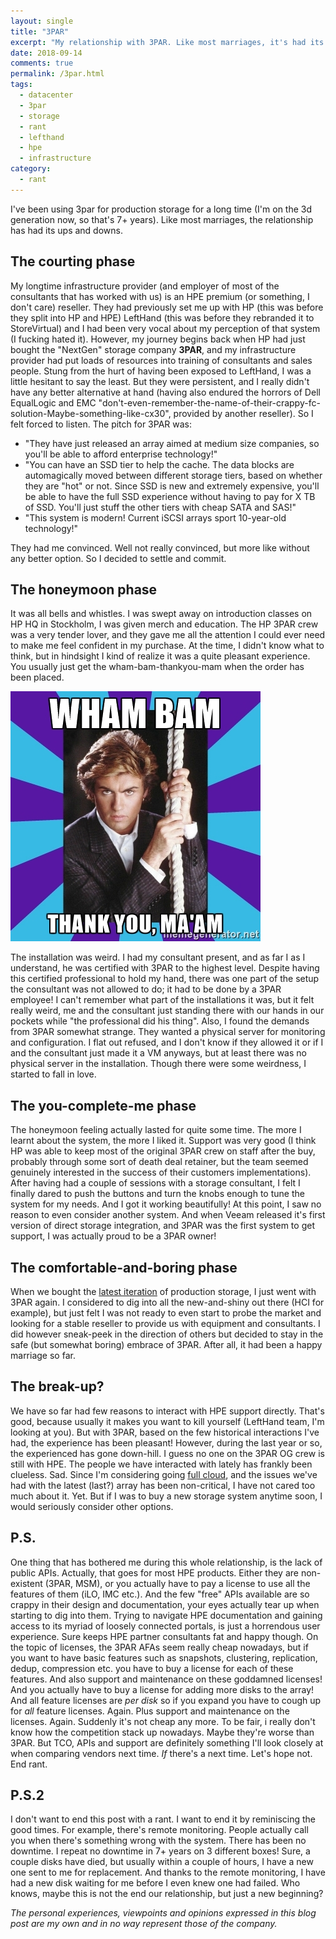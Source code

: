 ```yaml
---
layout: single
title: "3PAR"
excerpt: "My relationship with 3PAR. Like most marriages, it's had its ups and downs throughout the years."
date: 2018-09-14
comments: true
permalink: /3par.html
tags:
  - datacenter
  - 3par
  - storage
  - rant
  - lefthand
  - hpe
  - infrastructure
category:
  - rant
---
```

I've been using 3par for production storage for a long time (I'm on the 3d generation now, so that's 7+ years). Like most marriages, the relationship has had its ups and downs.

## The courting phase
My longtime infrastructure provider (and employer of most of the consultants that has worked with us) is an HPE premium (or something, I don't care) reseller. They had previously set me up with HP (this was before they split into HP and HPE) LeftHand (this was before they rebranded it to StoreVirtual) and I had been very vocal about my perception of that system (I fucking hated it).
However, my journey begins back when HP had just bought the "NextGen" storage company **3PAR**, and my infrastructure provider had put loads of resources into training of consultants and sales people.
Stung from the hurt of having been exposed to LeftHand, I was a little hesitant to say the least. But they were persistent, and I really didn't have any better alternative at hand (having also endured the horrors of Dell EqualLogic and EMC "don't-even-remember-the-name-of-their-crappy-fc-solution-Maybe-something-like-cx30", provided by another reseller). So I felt forced to listen.
The pitch for 3PAR was:
- "They have just released an array aimed at medium size companies, so you'll be able to afford enterprise technology!"
- "You can have an SSD tier to help the cache. The data blocks are automagically moved between different storage tiers, based on whether they are "hot" or not. Since SSD is new and extremely expensive, you'll be able to have the full SSD experience without having to pay for X TB of SSD. You'll just stuff the other tiers with cheap SATA and SAS!"
- "This system is modern! Current iSCSI arrays sport 10-year-old technology!"

They had me convinced. Well not really convinced, but more like without any better option.
So I decided to settle and commit.

## The honeymoon phase
It was all bells and whistles. I was swept away on introduction classes on HP HQ in Stockholm, I was given merch and education. The HP 3PAR crew was a very tender lover, and they gave me all the attention I could ever need to make me feel confident in my purchase. 
At the time, I didn't know what to think, but in hindsight I kind of realize it was a quite pleasant experience. You usually just get the wham-bam-thankyou-mam when the order has been placed.

![Wham](/assets/images/wham.jpg)

The installation was weird. I had my consultant present, and as far I as I understand, he was certified with 3PAR to the highest level. Despite having this certified professional to hold my hand, there was one part of the setup the consultant was not allowed to do; it had to be done by a 3PAR employee!
I can't remember what part of the installations it was, but it felt really weird, me and the consultant just standing there with our hands in our pockets while "the professional did his thing". 
Also, I found the demands from 3PAR somewhat strange. They wanted a physical server for monitoring and configuration. I flat out refused, and I don't know if they allowed it or if I and the consultant just made it a VM anyways, but at least there was no physical server in the installation.
Though there were some weirdness, I started to fall in love. 

## The you-complete-me phase
The honeymoon feeling actually lasted for quite some time. The more I learnt about the system, the more I liked it. Support was very good (I think HP was able to keep most of the original 3PAR crew on staff after the buy, probably through some sort of death deal retainer, but the team seemed genuinely interested in the success of their customers implementations).
After having had a couple of sessions with a storage consultant, I felt I finally dared to push the buttons and turn the knobs enough to tune the system for my needs.
And I got it working beautifully!
At this point, I saw no reason to even consider another system.
And when Veeam released it's first version of direct storage integration, and 3PAR was the first system to get support, I was actually proud to be a 3PAR owner!

## The comfortable-and-boring phase
When we bought the [latest iteration](/Consolidated-Data-Center.html) of production storage, I just went with 3PAR again. I considered to dig into all the new-and-shiny out there (HCI for example), but just felt I was not ready to even start to probe the market and looking for a stable reseller to provide us with equipment and consultants.
I did however sneak-peek in the direction of others but decided to stay in the safe (but somewhat boring) embrace of 3PAR. 
After all, it had been a happy marriage so far.

## The break-up?
We have so far had few reasons to interact with HPE support directly. That's good, because usually it makes you want to kill yourself (LeftHand team, I'm looking at you). But with 3PAR, based on the few historical interactions I've had, the experience has been pleasant!
However, during the last year or so, the experienced has gone down-hill. I guess no one on the 3PAR OG crew is still with HPE. The people we have interacted with lately has frankly been clueless.
Sad.
Since I'm considering going [full cloud](/Forever-hybrid.html), and the issues we've had with the latest (last?) array has been non-critical, I have not cared too much about it. 
Yet.
But if I was to buy a new storage system anytime soon, I would seriously consider other options.

## P.S.
One thing that has bothered me during this whole relationship, is the lack of public APIs. Actually, that goes for most HPE products. Either they are non-existent (3PAR, MSM), or you actually have to pay a license to use all the features of them (iLO, IMC etc.). And the few "free" APIs available are so crappy in their design and documentation, your eyes actually tear up when starting to dig into them. Trying to navigate HPE documentation and gaining access to its myriad of loosely connected portals, is just a horrendous user experience. Sure keeps HPE partner consultants fat and happy though.
On the topic of licenses, the 3PAR AFAs seem really cheap nowadays, but if you want to have basic features such as snapshots, clustering, replication, dedup, compression etc. you have to buy a license for each of these features. And also support and maintenance on these goddamned licenses! And you actually have to buy a license for adding more disks to the array! And all feature licenses are *per disk* so if you expand you have to cough up for *all* feature licenses. Again. Plus support and maintenance on the licenses. Again. Suddenly it's not cheap any more. 
To be fair, i really don't know how the competition stack up nowadays. Maybe they're worse than 3PAR.
But TCO, APIs and support are definitely something I'll look closely at when comparing vendors next time. 
*If* there's a next time.
Let's hope not.
End rant.

## P.S.2
I don't want to end this post with a rant. I want to end it by reminiscing the good times. 
For example, there's remote monitoring. People actually call you when there's something wrong with the system. 
There has been no downtime. I repeat no downtime in 7+ years on 3 different boxes! Sure, a couple disks have died, but usually within a couple of hours, I have a new one sent to me for replacement. And thanks to the remote monitoring, I have had a new disk waiting for me before I even knew one had failed.
Who knows, maybe this is not the end our relationship, but just a new beginning? 

*The personal experiences, viewpoints and opinions expressed in this blog post are my own and in no way represent those of the company.*

